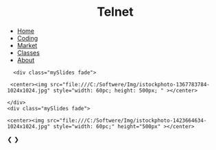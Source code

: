 <!DOCTYPE html>
<html lang="en">
<head>
  <title>Telnet</title>
  <link rel="stylesheet" href="body.css">
  <link rel="icon" href="file:///C:/Softwere/Img/Black%20And%20Gold%20Elegant%20Fashion%20Logo.png">
</head>
<body>
   <h1><center>
    Telnet</center>
  </h1>
  <ul>
    <li>
      <a href="file:///C:/Softwere/site/index.html"> Home </a></li>
    <li><a href="#"> Coding </a></li>
    <li><a href="file:///C:/Softwere/site/marketing.html"> Market </a></li>
    <li><a href="file:///C:/Softwere/site/contact.html"> Classes </a></li>
    <li> <a href="file:///C:/Softwere/site/about.html"> About </a> </li>
  </ul>
  
  <!-- Slideshow container  -->
  <div class="slideshow-container">
   
      <div class="mySlides fade">
        
     <center><img src="file:///C:/Softwere/Img/istockphoto-1367783784-1024x1024.jpg" style="width: 60pc; height: 500px; " ></center>
        
    </div>
    <div class="mySlides fade">
      
    <center><img src="file:///C:/Softwere/Img/istockphoto-1423664634-1024x1024.jpg" style="width: 60pc;" height="500px" ></center>
      
  </div>
  <!-- Next and previous buttons -->
  <a class="prev" onclick="plusSlides (-1) ">&#10094</a>
  <a class="next" onclick="plusSlides (1) ">&#10095</a>
  </div>
  <br>
  <!-- the dots/circles -->
  <div style="text-align:center;">
    <span class="dot" 
      onclick="currentSlide(1)">
    </span>
    <span class="dot" 
      onclick="currentSlide(2)"></span>
      <span class="dot" 
      onclick="currentSlide(3)"></span>
  </div>
  
</body>
<script>
  let slideIndex = 1;
showSlides(slideIndex);

// Next/previous controls
function plusSlides(n) {
  showSlides(slideIndex += n);
}

// Thumbnail image controls
function currentSlide(n) {
  showSlides(slideIndex = n);
}

function showSlides(n) {
  let i;
  let slides = document.getElementsByClassName("mySlides");
  let dots = document.getElementsByClassName("dot");
  if (n > slides.length) {slideIndex = 1}
  if (n < 1) {slideIndex = slides.length}
  for (i = 0; i < slides.length; i++) {
    slides[i].style.display = "none";
  }
  for (i = 0; i < dots.length; i++) {
    dots[i].className = dots[i].className.replace(" active", "");
  }
  slides[slideIndex-1].style.display = "block";
  dots[slideIndex-1].className += " active";
}
</script>
</html>
